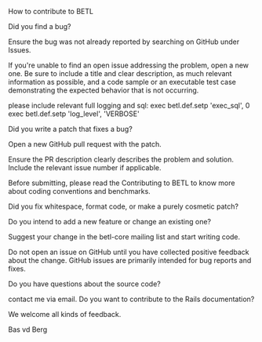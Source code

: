 How to contribute to BETL

Did you find a bug?

Ensure the bug was not already reported by searching on GitHub under Issues.

If you're unable to find an open issue addressing the problem, open a new one. Be sure to include a title and clear description, as much relevant information as possible, and a code sample or an executable test case demonstrating the expected behavior that is not occurring.

please include relevant full logging and sql:
exec betl.def.setp 'exec_sql', 0
exec betl.def.setp 'log_level', 'VERBOSE' 

Did you write a patch that fixes a bug?

Open a new GitHub pull request with the patch.

Ensure the PR description clearly describes the problem and solution. Include the relevant issue number if applicable.

Before submitting, please read the Contributing to BETL to know more about coding conventions and benchmarks.

Did you fix whitespace, format code, or make a purely cosmetic patch?

Do you intend to add a new feature or change an existing one?

Suggest your change in the betl-core mailing list and start writing code.

Do not open an issue on GitHub until you have collected positive feedback about the change. GitHub issues are primarily intended for bug reports and fixes.

Do you have questions about the source code?

contact me via email.
Do you want to contribute to the Rails documentation?

We welcome all kinds of feedback.

Bas vd Berg
